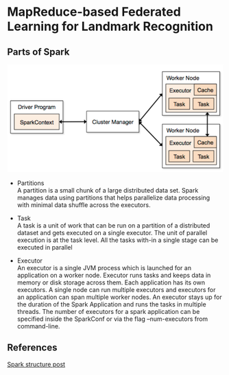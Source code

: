 # MapReduce-based Federated Learning for Landmark Recognition

## Parts of Spark
![alt text](./imgs/spark_structure.png)

* Partitions 
<br/> A partition is a small chunk of a large distributed data set. 
Spark manages data using partitions that helps parallelize data processing with minimal data shuffle across the executors.

* Task 
<br/> A task is a unit of work that can be run on a partition of a distributed dataset and gets executed on a single executor. 
The unit of parallel execution is at the task level.
All the tasks with-in a single stage can be executed in parallel

* Executor 
<br/> An executor is a single JVM process which is launched for an application on a worker node. 
Executor runs tasks and keeps data in memory or disk storage across them. 
Each application has its own executors. A single node can run multiple executors 
and executors for an application can span multiple worker nodes. 
An executor stays up for the duration of the Spark Application and runs the tasks in multiple threads. 
The number of executors for a spark application can be specified inside the SparkConf 
or via the flag –num-executors from command-line.

## References
[Spark structure post](http://site.clairvoyantsoft.com/understanding-resource-allocation-configurations-spark-application/)